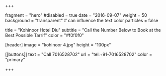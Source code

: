 
+++

fragment = "hero"
#disabled = true
date = "2016-09-07"
weight = 50
background = "transparent" # can influence the text color
particles = false

title = "Kohinoor Hotel Diu"
subtitle = "Call the Number Below to Book at the Best Possible Tarrif"
color = "#f0f0f0"

[header]
  image = "kohinoor 4.jpg"
  height = "100px"

[[buttons]]
  text = "Call 7016528702"
  url = "tel:+91-7016528702"
  color = "primary"


+++
